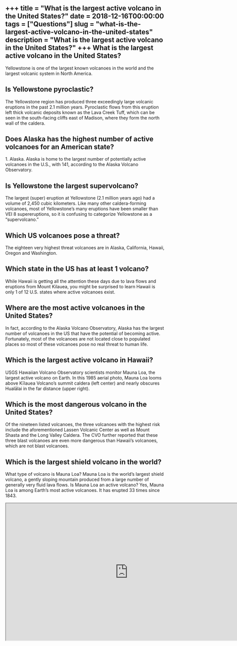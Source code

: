 +++
title = "What is the largest active volcano in the United States?"
date = 2018-12-16T00:00:00
tags = ["Questions"]
slug = "what-is-the-largest-active-volcano-in-the-united-states"
description = "What is the largest active volcano in the United States?"
+++
What is the largest active volcano in the United States?
--------------------------------------------------------

Yellowstone is one of the largest known volcanoes in the world and the largest volcanic system in North America.

Is Yellowstone pyroclastic?
---------------------------

The Yellowstone region has produced three exceedingly large volcanic eruptions in the past 2.1 million years. Pyroclastic flows from this eruption left thick volcanic deposits known as the Lava Creek Tuff, which can be seen in the south-facing cliffs east of Madison, where they form the north wall of the caldera.

Does Alaska has the highest number of active volcanoes for an American state?
-----------------------------------------------------------------------------

1\. Alaska. Alaska is home to the largest number of potentially active volcanoes in the U.S., with 141, according to the Alaska Volcano Observatory.

Is Yellowstone the largest supervolcano?
----------------------------------------

The largest (super) eruption at Yellowstone (2.1 million years ago) had a volume of 2,450 cubic kilometers. Like many other caldera-forming volcanoes, most of Yellowstone’s many eruptions have been smaller than VEI 8 supereruptions, so it is confusing to categorize Yellowstone as a “supervolcano.”

Which US volcanoes pose a threat?
---------------------------------

The eighteen very highest threat volcanoes are in Alaska, California, Hawaii, Oregon and Washington.

Which state in the US has at least 1 volcano?
---------------------------------------------

While Hawaii is getting all the attention these days due to lava flows and eruptions from Mount Kilauea, you might be surprised to learn Hawaii is only 1 of 12 U.S. states where active volcanoes exist.

Where are the most active volcanoes in the United States?
---------------------------------------------------------

In fact, according to the Alaska Volcano Observatory, Alaska has the largest number of volcanoes in the US that have the potential of becoming active. Fortunately, most of the volcanoes are not located close to populated places so most of these volcanoes pose no real threat to human life.

Which is the largest active volcano in Hawaii?
----------------------------------------------

USGS Hawaiian Volcano Observatory scientists monitor Mauna Loa, the largest active volcano on Earth. In this 1985 aerial photo, Mauna Loa looms above Kīlauea Volcano’s summit caldera (left center) and nearly obscures Hualālai in the far distance (upper right).

Which is the most dangerous volcano in the United States?
---------------------------------------------------------

Of the nineteen listed volcanoes, the three volcanoes with the highest risk include the aforementioned Lassen Volcanic Center as well as Mount Shasta and the Long Valley Caldera. The CVO further reported that these three blast volcanoes are even more dangerous than Hawaii’s volcanoes, which are not blast volcanoes.

Which is the largest shield volcano in the world?
-------------------------------------------------

What type of volcano is Mauna Loa? Mauna Loa is the world’s largest shield volcano, a gently sloping mountain produced from a large number of generally very fluid lava flows. Is Mauna Loa an active volcano? Yes, Mauna Loa is among Earth’s most active volcanoes. It has erupted 33 times since 1843.

<iframe allow="accelerometer; autoplay; clipboard-write; encrypted-media; gyroscope; picture-in-picture" allowfullscreen="" class="__youtube_prefs__  epyt-is-override  no-lazyload" data-no-lazy="1" data-origheight="433" data-origwidth="770" data-skipgform_ajax_framebjll="" height="433" id="_ytid_94574" loading="lazy" src="https://www.youtube.com/embed/7QxtlgZNYPQ?enablejsapi=1&autoplay=0&cc_load_policy=0&cc_lang_pref=&iv_load_policy=1&loop=0&modestbranding=0&rel=1&fs=1&playsinline=0&autohide=2&theme=dark&color=red&controls=1&" title="YouTube player" width="770"></iframe>